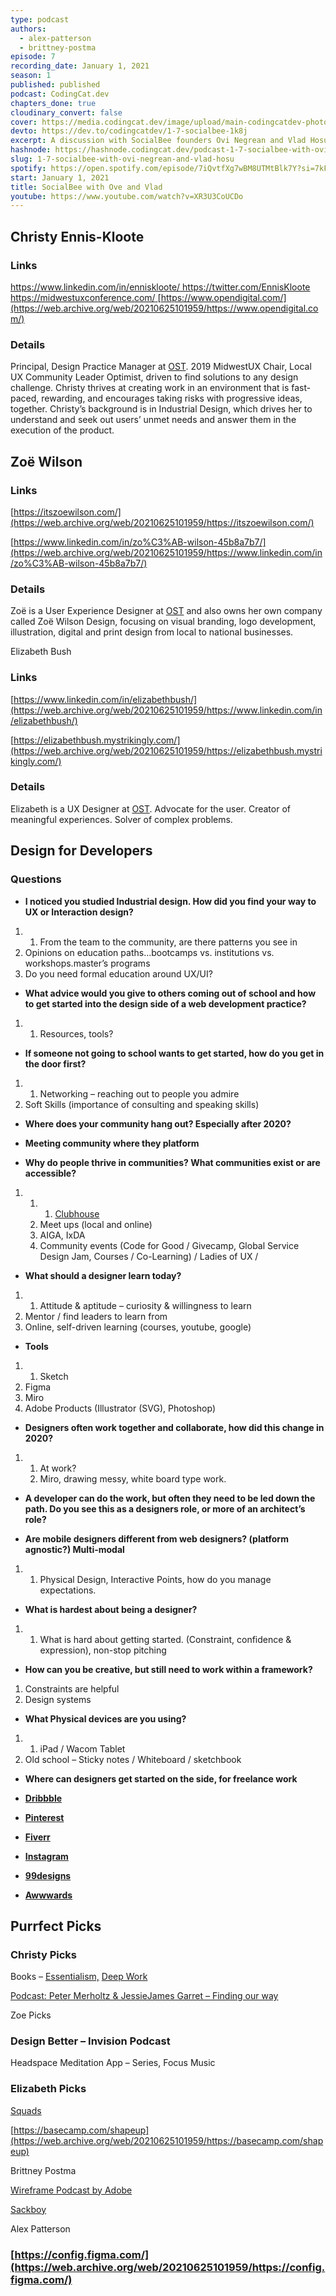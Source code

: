 ```yaml
---
type: podcast
authors:
  - alex-patterson
  - brittney-postma
episode: 7
recording_date: January 1, 2021
season: 1
published: published
podcast: CodingCat.dev
chapters_done: true
cloudinary_convert: false
cover: https://media.codingcat.dev/image/upload/main-codingcatdev-photo/qtwd05rgnk7onbi0750x.png
devto: https://dev.to/codingcatdev/1-7-socialbee-1k8j
excerpt: A discussion with SocialBee founders Ovi Negrean and Vlad Hosu. We talk about the SAAS product SocialBee and how it is used for people to save time posting to socials. The architecture and technology used to create the platform.
hashnode: https://hashnode.codingcat.dev/podcast-1-7-socialbee-with-ovi-negrean-and-vlad-hosu
slug: 1-7-socialbee-with-ovi-negrean-and-vlad-hosu
spotify: https://open.spotify.com/episode/7iQvtfXg7wBM8UTMtBlk7Y?si=7kF7dVEuT82zsMSL3Zc_Og
start: January 1, 2021
title: SocialBee with Ove and Vlad
youtube: https://www.youtube.com/watch?v=XR3U3CoUCDo
---
```


## Christy Ennis-Kloote

### Links

[https://www.linkedin.com/in/enniskloote/
](https://web.archive.org/web/20210625101959/https://www.linkedin.com/in/enniskloote/)[https://twitter.com/EnnisKloote
](https://web.archive.org/web/20210625101959/https://twitter.com/EnnisKloote)[https://midwestuxconference.com/
](https://web.archive.org/web/20210625101959/https://midwestuxconference.com/)[https://www.opendigital.com/](https://web.archive.org/web/20210625101959/https://www.opendigital.com/)

### Details

Principal, Design Practice Manager at [OST](https://web.archive.org/web/20210625101959/https://www.ostusa.com/).
2019 MidwestUX Chair, Local UX Community Leader
Optimist, driven to find solutions to any design challenge. Christy thrives at creating work in an environment that is fast-paced, rewarding, and encourages taking risks with progressive ideas, together. Christy’s background is in Industrial Design, which drives her to understand and seek out users’ unmet needs and answer them in the execution of the product.

## Zoë Wilson

### Links

[https://itszoewilson.com/](https://web.archive.org/web/20210625101959/https://itszoewilson.com/)

[https://www.linkedin.com/in/zo%C3%AB-wilson-45b8a7b7/](https://web.archive.org/web/20210625101959/https://www.linkedin.com/in/zo%C3%AB-wilson-45b8a7b7/)

### Details

Zoë is a User Experience Designer at [OST](https://web.archive.org/web/20210625101959/https://www.ostusa.com/) and also owns her own company called Zoë Wilson Design, focusing on visual branding, logo development, illustration, digital and print design from local to national businesses.

Elizabeth Bush

### Links

[https://www.linkedin.com/in/elizabethbush/](https://web.archive.org/web/20210625101959/https://www.linkedin.com/in/elizabethbush/)

[https://elizabethbush.mystrikingly.com/](https://web.archive.org/web/20210625101959/https://elizabethbush.mystrikingly.com/)

### Details

Elizabeth is a UX Designer at [OST](https://web.archive.org/web/20210625101959/https://www.ostusa.com/). Advocate for the user. Creator of meaningful experiences. Solver of complex problems.

## Design for Developers

### **Questions**

- **I noticed you studied Industrial design. How did you find your way to UX or Interaction design?**

1.  1.  From the team to the community, are there patterns you see in
2.  Opinions on education paths…bootcamps vs. institutions vs. workshops.master’s programs
3.  Do you need formal education around UX/UI?

- **What advice would you give to others coming out of school and how to get started into the design side of a web development practice?**

1.  1.  Resources, tools?

- **If someone not going to school wants to get started, how do you get in the door first?**

1.  1.  Networking – reaching out to people you admire
2.  Soft Skills (importance of consulting and speaking skills)

- **Where does your community hang out? Especially after 2020?**

- **Meeting community where they platform**

- **Why do people thrive in communities? What communities exist or are accessible?**

1.  1.  1.  [Clubhouse](https://web.archive.org/web/20210625101959/https://apps.apple.com/us/app/clubhouse-drop-in-audio-chat/id1503133294)
    2.  Meet ups (local and online)
    3.  AIGA, IxDA
    4.  Community events (Code for Good / Givecamp, Global Service Design Jam, Courses / Co-Learning) / Ladies of UX /

- **What should a designer learn today?**

1.  1.  Attitude & aptitude – curiosity & willingness to learn
2.  Mentor / find leaders to learn from
3.  Online, self-driven learning (courses, youtube, google)

- **Tools**

1.  1.  Sketch
2.  Figma
3.  Miro
4.  Adobe Products (Illustrator (SVG), Photoshop)

- **Designers often work together and collaborate, how did this change in 2020?**

1.  1.  At work?
    2.  Miro, drawing messy, white board type work.

- **A developer can do the work, but often they need to be led down the path. Do you see this as a designers role, or more of an architect’s role?**

- **Are mobile designers different from web designers? (platform agnostic?) Multi-modal**

1.  1.  Physical Design, Interactive Points, how do you manage expectations.

- **What is hardest about being a designer?**

1.  1.  What is hard about getting started. (Constraint, confidence & expression), non-stop pitching

- **How can you be creative, but still need to work within a framework?**

1.  Constraints are helpful
2.  Design systems

- **What Physical devices are you using?**

1.  1.  iPad / Wacom Tablet
2.  Old school – Sticky notes / Whiteboard / sketchbook

- **Where can designers get started on the side, for freelance work**

- [**Dribbble**](https://web.archive.org/web/20210625101959/https://dribbble.com/)

- [**Pinterest**](https://web.archive.org/web/20210625101959/https://www.pinterest.ca/)

- [**Fiverr**](https://web.archive.org/web/20210625101959/https://www.fiverr.com/)

- [**Instagram**](https://web.archive.org/web/20210625101959/http://instagram.com/)

- [**99designs**](https://web.archive.org/web/20210625101959/https://99designs.com/)

- [**Awwwards**](https://web.archive.org/web/20210625101959/https://www.awwwards.com/)

## Purrfect Picks

### Christy Picks

Books – [Essentialism,](https://web.archive.org/web/20210625101959/https://g.co/kgs/EESKme) [Deep Work](https://web.archive.org/web/20210625101959/https://g.co/kgs/Q59kkN)

[Podcast: Peter Merholtz & JessieJames Garret – Finding our way](https://web.archive.org/web/20210625101959/https://findingourway.design/podcast/)

Zoe Picks

### Design Better – Invision Podcast

Headspace Meditation App – Series, Focus Music

### Elizabeth Picks

[Squads](https://web.archive.org/web/20210625101959/https://invisionapp.swoogo.com/squads-feb10?utm_campaign=EM_VIR_Growth/Marketing%20Driven%20Squads%20Screening_2-10-2021&utm_source=marketo&utm_medium=email&utm_content=body1&mkt_tok=eyJpIjoiWW1RME1HTmxOR0ZpTjJGaiIsInQiOiJ2Qk00YXlZS0hcL1FycVU4WDBmalYxYjJvUW9RcjRwZDNHcWFGb2FJK2VJRHhtMzRLVHhzcVF4TnJIOGRac3VjXC9ldXZyRGlRNCs1bDZTaTVGeWtNRGZVdzl0cFVqVkhlZEkxcjYxa0dEMmtkY0VONnpUanZPcTRacW5tcEVxelJZIn0%3D)

[https://basecamp.com/shapeup](https://web.archive.org/web/20210625101959/https://basecamp.com/shapeup)

Brittney Postma

[Wireframe Podcast by Adobe](https://web.archive.org/web/20210625101959/https://xd.adobe.com/ideas/perspectives/wireframe-podcast/)

[Sackboy](https://web.archive.org/web/20210625101959/https://www.playstation.com/en-us/games/sackboy-a-big-adventure/)

Alex Patterson

### [https://config.figma.com/](https://web.archive.org/web/20210625101959/https://config.figma.com/)
